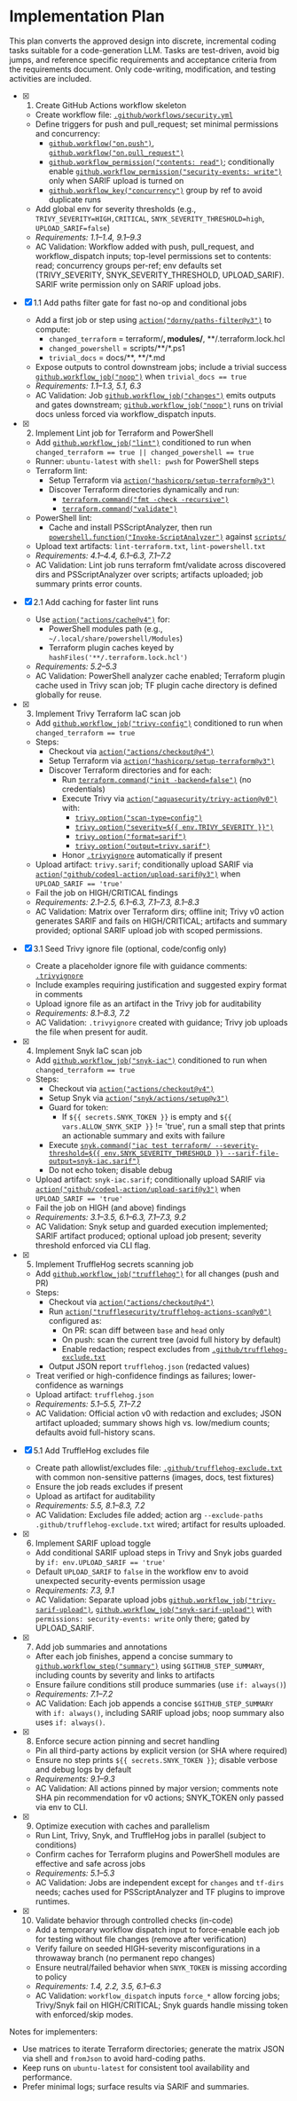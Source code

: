 # Implementation Plan

This plan converts the approved design into discrete, incremental coding tasks suitable for a code-generation LLM. Tasks are test-driven, avoid big jumps, and reference specific requirements and acceptance criteria from the requirements document. Only code-writing, modification, and testing activities are included.

- [x] 1. Create GitHub Actions workflow skeleton
  - Create workflow file: [`.github/workflows/security.yml`](.github/workflows/security.yml)
  - Define triggers for push and pull_request; set minimal permissions and concurrency:
    - [`github.workflow("on.push")`](.github/workflows/security.yml:1), [`github.workflow("on.pull_request")`](.github/workflows/security.yml:1)
    - [`github.workflow_permission("contents: read")`](.github/workflows/security.yml:1); conditionally enable [`github.workflow_permission("security-events: write")`](.github/workflows/security.yml:1) only when SARIF upload is turned on
    - [`github.workflow_key("concurrency")`](.github/workflows/security.yml:1) group by ref to avoid duplicate runs
  - Add global env for severity thresholds (e.g., `TRIVY_SEVERITY=HIGH,CRITICAL`, `SNYK_SEVERITY_THRESHOLD=high`, `UPLOAD_SARIF=false`)
  - _Requirements: 1.1–1.4, 9.1–9.3_
  - AC Validation: Workflow added with push, pull_request, and workflow_dispatch inputs; top-level permissions set to contents: read; concurrency groups per-ref; env defaults set (TRIVY_SEVERITY, SNYK_SEVERITY_THRESHOLD, UPLOAD_SARIF). SARIF write permission only on SARIF upload jobs.

- [x] 1.1 Add paths filter gate for fast no-op and conditional jobs
  - Add a first job or step using [`action("dorny/paths-filter@v3")`](.github/workflows/security.yml:1) to compute:
    - `changed_terraform` = terraform/**, modules/**, **/.terraform.lock.hcl
    - `changed_powershell` = scripts/**/*.ps1
    - `trivial_docs` = docs/**, **/*.md
  - Expose outputs to control downstream jobs; include a trivial success [`github.workflow_job("noop")`](.github/workflows/security.yml:1) when `trivial_docs == true`
  - _Requirements: 1.1–1.3, 5.1, 6.3_
  - AC Validation: Job [`github.workflow_job("changes")`](.github/workflows/security.yml:1) emits outputs and gates downstream; [`github.workflow_job("noop")`](.github/workflows/security.yml:1) runs on trivial docs unless forced via workflow_dispatch inputs.

- [x] 2. Implement Lint job for Terraform and PowerShell
  - Add [`github.workflow_job("lint")`](.github/workflows/security.yml:1) conditioned to run when `changed_terraform == true || changed_powershell == true`
  - Runner: `ubuntu-latest` with `shell: pwsh` for PowerShell steps
  - Terraform lint:
    - Setup Terraform via [`action("hashicorp/setup-terraform@v3")`](.github/workflows/security.yml:1)
    - Discover Terraform directories dynamically and run:
      - [`terraform.command("fmt -check -recursive")`](.github/workflows/security.yml:1)
      - [`terraform.command("validate")`](.github/workflows/security.yml:1)
  - PowerShell lint:
    - Cache and install PSScriptAnalyzer, then run [`powershell.function("Invoke-ScriptAnalyzer")`](.github/workflows/security.yml:1) against [`scripts/`](scripts)
  - Upload text artifacts: `lint-terraform.txt`, `lint-powershell.txt`
  - _Requirements: 4.1–4.4, 6.1–6.3, 7.1–7.2_
  - AC Validation: Lint job runs terraform fmt/validate across discovered dirs and PSScriptAnalyzer over scripts; artifacts uploaded; job summary prints error counts.

- [x] 2.1 Add caching for faster lint runs
  - Use [`action("actions/cache@v4")`](.github/workflows/security.yml:1) for:
    - PowerShell modules path (e.g., `~/.local/share/powershell/Modules`)
    - Terraform plugin caches keyed by `hashFiles('**/.terraform.lock.hcl')`
  - _Requirements: 5.2–5.3_
  - AC Validation: PowerShell analyzer cache enabled; Terraform plugin cache used in Trivy scan job; TF plugin cache directory is defined globally for reuse.

- [x] 3. Implement Trivy Terraform IaC scan job
  - Add [`github.workflow_job("trivy-config")`](.github/workflows/security.yml:1) conditioned to run when `changed_terraform == true`
  - Steps:
    - Checkout via [`action("actions/checkout@v4")`](.github/workflows/security.yml:1)
    - Setup Terraform via [`action("hashicorp/setup-terraform@v3")`](.github/workflows/security.yml:1)
    - Discover Terraform directories and for each:
      - Run [`terraform.command("init -backend=false")`](.github/workflows/security.yml:1) (no credentials)
      - Execute Trivy via [`action("aquasecurity/trivy-action@v0")`](.github/workflows/security.yml:1) with:
        - [`trivy.option("scan-type=config")`](.github/workflows/security.yml:1)
        - [`trivy.option("severity=${{ env.TRIVY_SEVERITY }}")`](.github/workflows/security.yml:1)
        - [`trivy.option("format=sarif")`](.github/workflows/security.yml:1)
        - [`trivy.option("output=trivy.sarif")`](.github/workflows/security.yml:1)
      - Honor [`.trivyignore`](.trivyignore) automatically if present
  - Upload artifact: `trivy.sarif`; conditionally upload SARIF via [`action("github/codeql-action/upload-sarif@v3")`](.github/workflows/security.yml:1) when `UPLOAD_SARIF == 'true'`
  - Fail the job on HIGH/CRITICAL findings
  - _Requirements: 2.1–2.5, 6.1–6.3, 7.1–7.3, 8.1–8.3_
  - AC Validation: Matrix over Terraform dirs; offline init; Trivy v0 action generates SARIF and fails on HIGH/CRITICAL; artifacts and summary provided; optional SARIF upload job with scoped permissions.

- [x] 3.1 Seed Trivy ignore file (optional, code/config only)
  - Create a placeholder ignore file with guidance comments: [`.trivyignore`](.trivyignore)
  - Include examples requiring justification and suggested expiry format in comments
  - Upload ignore file as an artifact in the Trivy job for auditability
  - _Requirements: 8.1–8.3, 7.2_
  - AC Validation: `.trivyignore` created with guidance; Trivy job uploads the file when present for audit.

- [x] 4. Implement Snyk IaC scan job
  - Add [`github.workflow_job("snyk-iac")`](.github/workflows/security.yml:1) conditioned to run when `changed_terraform == true`
  - Steps:
    - Checkout via [`action("actions/checkout@v4")`](.github/workflows/security.yml:1)
    - Setup Snyk via [`action("snyk/actions/setup@v3")`](.github/workflows/security.yml:1)
    - Guard for token:
      - If `${{ secrets.SNYK_TOKEN }}` is empty and `${{ vars.ALLOW_SNYK_SKIP }}` != 'true', run a small step that prints an actionable summary and exits with failure
    - Execute [`snyk.command("iac test terraform/ --severity-threshold=${{ env.SNYK_SEVERITY_THRESHOLD }} --sarif-file-output=snyk-iac.sarif")`](.github/workflows/security.yml:1)
    - Do not echo token; disable debug
  - Upload artifact: `snyk-iac.sarif`; conditionally upload SARIF via [`action("github/codeql-action/upload-sarif@v3")`](.github/workflows/security.yml:1) when `UPLOAD_SARIF == 'true'`
  - Fail the job on HIGH (and above) findings
  - _Requirements: 3.1–3.5, 6.1–6.3, 7.1–7.3, 9.2_
  - AC Validation: Snyk setup and guarded execution implemented; SARIF artifact produced; optional upload job present; severity threshold enforced via CLI flag.

- [x] 5. Implement TruffleHog secrets scanning job
  - Add [`github.workflow_job("trufflehog")`](.github/workflows/security.yml:1) for all changes (push and PR)
  - Steps:
    - Checkout via [`action("actions/checkout@v4")`](.github/workflows/security.yml:1)
    - Run [`action("trufflesecurity/trufflehog-actions-scan@v0")`](.github/workflows/security.yml:1) configured as:
      - On PR: scan diff between `base` and `head` only
      - On push: scan the current tree (avoid full history by default)
      - Enable redaction; respect excludes from [`.github/trufflehog-exclude.txt`](.github/trufflehog-exclude.txt)
    - Output JSON report `trufflehog.json` (redacted values)
  - Treat verified or high-confidence findings as failures; lower-confidence as warnings
  - Upload artifact: `trufflehog.json`
  - _Requirements: 5.1–5.5, 7.1–7.2_
  - AC Validation: Official action v0 with redaction and excludes; JSON artifact uploaded; summary shows high vs. low/medium counts; defaults avoid full-history scans.

- [x] 5.1 Add TruffleHog excludes file
  - Create path allowlist/excludes file: [`.github/trufflehog-exclude.txt`](.github/trufflehog-exclude.txt) with common non-sensitive patterns (images, docs, test fixtures)
  - Ensure the job reads excludes if present
  - Upload as artifact for auditability
  - _Requirements: 5.5, 8.1–8.3, 7.2_
  - AC Validation: Excludes file added; action arg `--exclude-paths .github/trufflehog-exclude.txt` wired; artifact for results uploaded.

- [x] 6. Implement SARIF upload toggle
  - Add conditional SARIF upload steps in Trivy and Snyk jobs guarded by `if: env.UPLOAD_SARIF == 'true'`
  - Default `UPLOAD_SARIF` to `false` in the workflow env to avoid unexpected security-events permission usage
  - _Requirements: 7.3, 9.1_
  - AC Validation: Separate upload jobs [`github.workflow_job("trivy-sarif-upload")`](.github/workflows/security.yml:1), [`github.workflow_job("snyk-sarif-upload")`](.github/workflows/security.yml:1) with `permissions: security-events: write` only there; gated by UPLOAD_SARIF.

- [x] 7. Add job summaries and annotations
  - After each job finishes, append a concise summary to [`github.workflow_step("summary")`](.github/workflows/security.yml:1) using `$GITHUB_STEP_SUMMARY`, including counts by severity and links to artifacts
  - Ensure failure conditions still produce summaries (use `if: always()`)
  - _Requirements: 7.1–7.2_
  - AC Validation: Each job appends a concise `$GITHUB_STEP_SUMMARY` with `if: always()`, including SARIF upload jobs; noop summary also uses `if: always()`.

- [x] 8. Enforce secure action pinning and secret handling
  - Pin all third-party actions by explicit version (or SHA where required)
  - Ensure no step prints `${{ secrets.SNYK_TOKEN }}`; disable verbose and debug logs by default
  - _Requirements: 9.1–9.3_
  - AC Validation: All actions pinned by major version; comments note SHA pin recommendation for v0 actions; SNYK_TOKEN only passed via env to CLI.

- [x] 9. Optimize execution with caches and parallelism
  - Run Lint, Trivy, Snyk, and TruffleHog jobs in parallel (subject to conditions)
  - Confirm caches for Terraform plugins and PowerShell modules are effective and safe across jobs
  - _Requirements: 5.1–5.3_
  - AC Validation: Jobs are independent except for `changes` and `tf-dirs` needs; caches used for PSScriptAnalyzer and TF plugins to improve runtimes.

- [x] 10. Validate behavior through controlled checks (in-code)
  - Add a temporary workflow dispatch input to force-enable each job for testing without file changes (remove after verification)
  - Verify failure on seeded HIGH-severity misconfigurations in a throwaway branch (no permanent repo changes)
  - Ensure neutral/failed behavior when `SNYK_TOKEN` is missing according to policy
  - _Requirements: 1.4, 2.2, 3.5, 6.1–6.3_
  - AC Validation: `workflow_dispatch` inputs `force_*` allow forcing jobs; Trivy/Snyk fail on HIGH/CRITICAL; Snyk guards handle missing token with enforced/skip modes.

Notes for implementers:
- Use matrices to iterate Terraform directories; generate the matrix JSON via shell and `fromJson` to avoid hard-coding paths.
- Keep runs on `ubuntu-latest` for consistent tool availability and performance.
- Prefer minimal logs; surface results via SARIF and summaries.